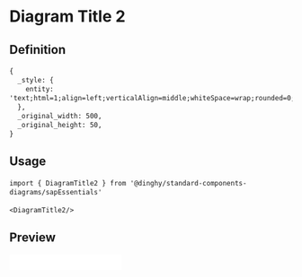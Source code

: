 # Diagram Title 2

## Definition

```
{
  _style: { 
    entity: 'text;html=1;align=left;verticalAlign=middle;whiteSpace=wrap;rounded=0;',
  },
  _original_width: 500,
  _original_height: 50,
}
```

## Usage

```
import { DiagramTitle2 } from '@dinghy/standard-components-diagrams/sapEssentials'

<DiagramTitle2/>
```

## Preview

<img src="./diagram-title-2.png" width="200"/>
